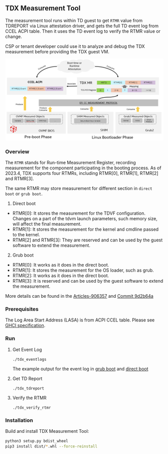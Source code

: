 ## TDX Measurement Tool

The measurement tool runs within TD guest to get `RTMR` value from TDREPORT via
Linux attestation driver, and gets the full TD event log from CCEL ACPI table.
Then it uses the TD event log to verify the RTMR value or change.

CSP or tenant developer could use it to analyze and debug the TDX measurement
before providing the TDX guest VM.

![](https://github.com/intel/tdx-tools/blob/main/doc/tdx_measurement.png)

### Overview

The `RTMR` stands for Run-time Measurement Register, recording measurement for the component participating in the booting process.
As of 2023.4, TDX supports four RTMRs, including RTMR[0], RTMR[1], RTMR[2] and RTMR[3]. 

The same RTMR may store measurement for different section in `direct boot` or `grub boot`.

1. Direct boot
  - RTMR[0]: It stores the measurement for the TDVF configuration. Changes on a part of the tdvm launch parameters, such memory size, will affect the final measurement.
  - RTMR[1]: It stores the measurement for the kernel and cmdline passed to the kernel.
  - RTMR[2] and RTMR[3]: They are reserved and can be used by the guest software to extend the measurement.

2. Grub boot
  - RTMR[0]: It works as it does in the direct boot.
  - RTMR[1]: It stores the measurement for the OS loader,  such as grub.
  - RTMR[2]: It works as it does in the direct boot.
  - RTMR[3]: It is reserved and can be used by the guest software to extend the measurement.

More details can be found in the [Articles-906357](https://lwn.net/Articles/906357/) and [Commit 9d2b64a](https://github.com/intel/tdx/commit/9d2b64a6b798668f9cc069992e3926bccffd0cfa#)

### Prerequisites

The Log Area Start Address (LASA) is from ACPI CCEL table. Please see [GHCI specification](https://cdrdv2.intel.com/v1/dl/getContent/726790).

### Run

1. Get Event Log

    ```
    ./tdx_eventlogs
    ```

    The example output for the event log in [grub boot](https://github.com/intel/tdx-tools/blob/main/doc/measure_log_grub_boot.txt)
    and [direct boot](https://github.com/intel/tdx-tools/blob/main/doc/measure_log_direct_boot.txt)

2. Get TD Report

    ```
    ./tdx_tdreport
    ```

3. Verify the RTMR

    ```
    ./tdx_verify_rtmr
    ```

### Installation

Build and install TDX Measurement Tool:

```sh
python3 setup.py bdist_wheel
pip3 install dist/*.whl --force-reinstall
```
